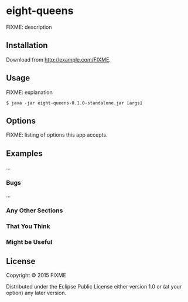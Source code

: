 # eight-queens

FIXME: description

## Installation

Download from http://example.com/FIXME.

## Usage

FIXME: explanation

    $ java -jar eight-queens-0.1.0-standalone.jar [args]

## Options

FIXME: listing of options this app accepts.

## Examples

...

### Bugs

...

### Any Other Sections
### That You Think
### Might be Useful

## License

Copyright © 2015 FIXME

Distributed under the Eclipse Public License either version 1.0 or (at
your option) any later version.
